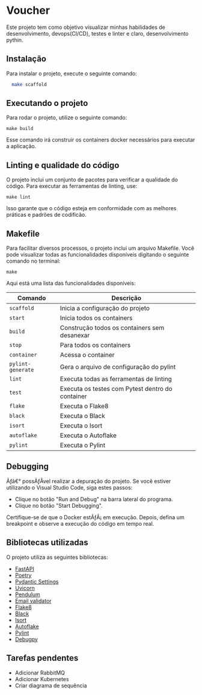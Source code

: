 
# Voucher

Este projeto tem como objetivo visualizar minhas habilidades de desenvolvimento, devops(CI/CD), testes e  linter e claro, desenvolvimento pythin.


## Instalação

Para instalar o projeto, execute o seguinte comando:

```bash
  make scaffold
```

## Executando o projeto

Para rodar o projeto, utilize o seguinte comando:

```
make build
```

Esse comando irá construir os containers docker necessários para executar a aplicação.

## Linting e qualidade do código

O projeto inclui um conjunto de pacotes para verificar a qualidade do código. Para executar as ferramentas de linting, use:

```
make lint
```

Isso garante que o código esteja em conformidade com as melhores práticas e padrões de codificão.

## Makefile

Para facilitar diversos processos, o projeto inclui um arquivo Makefile. Você pode visualizar todas as funcionalidades disponíveis digitando o seguinte comando no terminal:

```
make
```

Aqui está uma lista das funcionalidades disponíveis:


| Comando                    | Descrição                                         |
|---------------------------|----------------------------------------------------|
| `scaffold`                | Inicia a configuração do projeto                    |
| `start`                   | Inicia todos os containers                          |
| `build`                   | Construção todos os containers sem desanexar         |
| `stop`                    | Para todos os containers                            |
| `container`               | Acessa o container                                  |
| `pylint-generate`         | Gera o arquivo de configuração do pylint           |
| `lint`                    | Executa todas as ferramentas de linting            |
| `test`                    | Executa os testes com Pytest dentro do container   |
| `flake`                   | Executa o Flake8                                   |
| `black`                   | Executa o Black                                    |
| `isort`                   | Executa o Isort                                    |
| `autoflake`               | Executa o Autoflake                                |
| `pylint`                  | Executa o Pylint                                   |

## Debugging

Ãƒâ€° possÃƒÂ­vel realizar a depuração do projeto. Se você estiver utilizando o Visual Studio Code, siga estes passos:

- Clique no botão "Run and Debug" na barra lateral do programa.
- Clique no botão "Start Debugging".

Certifique-se de que o Docker estÃƒÂ¡ em execução.
Depois, defina um breakpoint e observe a execução do código em tempo real.

## Bibliotecas utilizadas

O projeto utiliza as seguintes bibliotecas:

- [FastAPI](https://fastapi.tiangolo.com/)
- [Poetry](https://python-poetry.org/)
- [Pydantic Settings](https://docs.pydantic.dev/latest/concepts/pydantic_settings/)
- [Uvicorn](https://www.uvicorn.org/)
- [Pendulum](https://pendulum.eustace.io/)
- [Email validator](https://docs.pydantic.dev/latest/api/networks/#pydantic.networks.EmailStr)
- [Flake8](https://flake8.pycqa.org/en/latest/user/index.html)
- [Black](https://black.readthedocs.io/en/stable/index.html)
- [Isort](https://pycqa.github.io/isort/)
- [Autoflake](https://github.com/PyCQA/autoflake)
- [Pylint](https://github.com/pylint-dev/pylint)
- [Debugpy](https://github.com/microsoft/debugpy/)

## Tarefas pendentes

- Adicionar RabbitMQ
- Adicionar Kubernetes
- Criar diagrama de sequência
